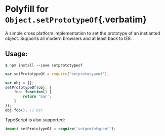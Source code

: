 # Polyfill for `Object.setPrototypeOf`{.verbatim}

A simple cross platform implementation to set the prototype of an
instianted object. Supports all modern browsers and at least back to
IE8.

## Usage:

``` example
$ npm install --save setprototypeof
```

``` javascript
var setPrototypeOf = require('setprototypeof');

var obj = {};
setPrototypeOf(obj, {
    foo: function() {
        return 'bar';
    }
});
obj.foo(); // bar
```

TypeScript is also supported:

``` typescript
import setPrototypeOf = require('setprototypeof');
```
